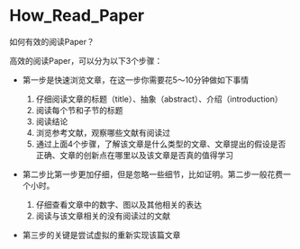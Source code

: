 # How_Read_Paper
如何有效的阅读Paper？

高效的阅读Paper，可以分为以下3个步骤：
* 第一步是快速浏览文章，在这一步你需要花5～10分钟做如下事情
  1. 仔细阅读文章的标题（title）、抽象（abstract）、介绍（introduction）
  2. 阅读每个节和子节的标题
  3. 阅读结论
  4. 浏览参考文献，观察哪些文献有阅读过
  5. 通过上面4个步骤，了解该文章是什么类型的文章、文章提出的假设是否正确、文章的创新点在哪里以及该文章是否真的值得学习
  
* 第二步比第一步更加仔细，但是忽略一些细节，比如证明。第二步一般花费一个小时。
  1. 仔细查看文章中的数字、图以及其他相关的表达
  2. 阅读与该文章相关的没有阅读过的文献
  
* 第三步的关键是尝试虚拟的重新实现该篇文章
